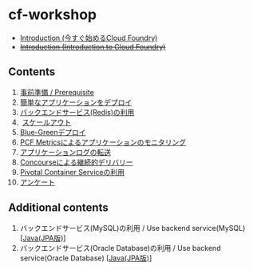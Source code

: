 # cf-workshop
* [Introduction (今すぐ始めるCloud Foundry)](http://www.slideshare.net/makingx/cloud-foundry-hackt-hacktk)
* <s>[Introduction (Introduction to Cloud Foundry)](http://www.slideshare.net/makingx/introduction-to-cloud-foundry-jjug)</s>


## Contents
1.  [事前準備 / Prerequisite](prerequisite.md)
2.  [簡単なアプリケーションをデプロイ](deploy-application_java.md)
3.  [バックエンドサービス(Redis)の利用](backend-service-redis_java.md)
4.  [スケールアウト](scale-out_java.md)
5.  [Blue-Greenデプロイ](blue-green-deployment_java.md)
6.  [PCF Metricsによるアプリケーションのモニタリング](pcf-metrics.md) 
7.  [アプリケーションログの転送](logging.md)
8.  [Concourseによる継続的デリバリー](concourse.md)
9.  [Pivotal Container Serviceの利用](pks.md)
10. [アンケート](https://goo.gl/forms/2UuxaHIHG8PriGGb2)

## Additional contents
1. バックエンドサービス(MySQL)の利用 / Use backend service(MySQL) [[Java(JPA版)](backend-service-mysql_java.md)]
2. バックエンドサービス(Oracle Database)の利用 / Use backend service(Oracle Database) [[Java(JPA版)](backend-service-oracle_java.md)]
